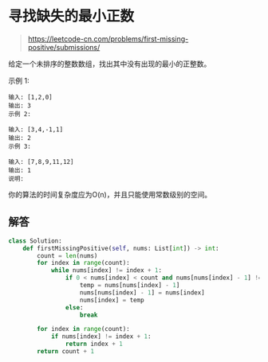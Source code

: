 # 寻找缺失的最小正数

> https://leetcode-cn.com/problems/first-missing-positive/submissions/

给定一个未排序的整数数组，找出其中没有出现的最小的正整数。

示例 1:

```
输入: [1,2,0]
输出: 3
示例 2:
```

```
输入: [3,4,-1,1]
输出: 2
示例 3:
```

```
输入: [7,8,9,11,12]
输出: 1
说明:
```

你的算法的时间复杂度应为O(n)，并且只能使用常数级别的空间。

## 解答

```python
class Solution:
    def firstMissingPositive(self, nums: List[int]) -> int:
        count = len(nums)
        for index in range(count):
            while nums[index] != index + 1:
                if 0 < nums[index] < count and nums[nums[index] - 1] != nums[index]:
                    temp = nums[nums[index] - 1]
                    nums[nums[index] - 1] = nums[index]
                    nums[index] = temp
                else:
                    break

        for index in range(count):
            if nums[index] != index + 1:
                return index + 1
        return count + 1
```
